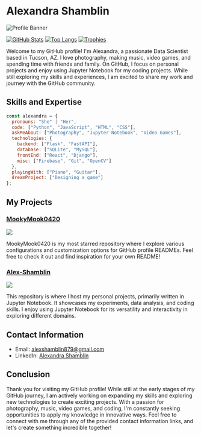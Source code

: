 # Alexandra Shamblin

![Profile Banner](https://github.com/alexshamblin879/alexshamblin879/blob/main/banner.png)

[![GitHub Stats](https://github-readme-stats.vercel.app/api?username=alexshamblin879&show_icons=true&theme=merko&custom_title=GitHub%20Stats)](https://github.com/alexshamblin879)
[![Top Langs](https://github-readme-stats.vercel.app/api/top-langs/?username=alexshamblin879&layout=compact&langs_count=6&hide=html,css&theme=merko&custom_title=Top%20Languages)](https://github.com/alexshamblin879)
[![Trophies](https://github-profile-trophy.vercel.app/?username=alexshamblin879&theme=nord&title=Commit,Followers,Repositories,PullRequest)](https://github.com/alexshamblin879)

Welcome to my GitHub profile! I'm Alexandra, a passionate Data Scientist based in Tucson, AZ. I love photography, making music, video games, and spending time with friends and family. On GitHub, I focus on personal projects and enjoy using Jupyter Notebook for my coding projects. While still exploring my skills and experiences, I am excited to share my work and journey with the GitHub community.

## Skills and Expertise

```javascript
const alexandra = {
  pronouns: "She" | "Her",
  code: ["Python", "JavaScript", "HTML", "CSS"],
  askMeAbout: ["Photography", "Jupyter Notebook", "Video Games"],
  technologies: {
    backend: ["Flask", "FastAPI"],
    database: ["SQLite", "MySQL"],
    frontEnd: ["React", "Django"],
    misc: ["Firebase", "Git", "OpenCV"]
  },
  playingWith: ["Piano", "Guitar"],
  dreamProject: ["Designing a game"]
};
```

## My Projects

### [MookyMook0420](https://github.com/alexshamblin879/MookyMook0420)

[![](https://github-readme-stats.vercel.app/api/pin/?username=alexshamblin879&repo=MookyMook0420&theme=merko)](https://github.com/alexshamblin879/MookyMook0420)

MookyMook0420 is my most starred repository where I explore various configurations and customization options for GitHub profile READMEs. Feel free to check it out and find inspiration for your own README!

### [Alex-Shamblin](https://github.com/alexshamblin879/Alex-Shamblin)

[![](https://github-readme-stats.vercel.app/api/pin/?username=alexshamblin879&repo=Alex-Shamblin&theme=merko)](https://github.com/alexshamblin879/Alex-Shamblin) 

This repository is where I host my personal projects, primarily written in Jupyter Notebook. It showcases my experiments, data analysis, and coding skills. I enjoy using Jupyter Notebook for its versatility and interactivity in exploring different domains.

## Contact Information

- Email: alexshamblin879@gmail.com
- LinkedIn: [Alexandra Shamblin](https://www.linkedin.com/in/alexandra-shamblin-303450282/)

## Conclusion

Thank you for visiting my GitHub profile! While still at the early stages of my GitHub journey, I am actively working on expanding my skills and exploring new technologies to create exciting projects. With a passion for photography, music, video games, and coding, I'm constantly seeking opportunities to apply my knowledge in innovative ways. Feel free to connect with me through any of the provided contact information links, and let's create something incredible together!
